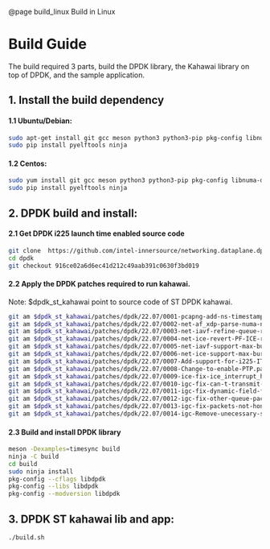 @page build_linux Build in Linux
# Build Guide

The build required 3 parts, build the DPDK library, the Kahawai library on top of DPDK, and the sample application.

## 1. Install the build dependency
#### 1.1 Ubuntu/Debian:
```bash
sudo apt-get install git gcc meson python3 python3-pip pkg-config libnuma-dev libjson-c-dev libpcap-dev libgtest-dev libsdl2-dev libsdl2-ttf-dev libssl-dev
sudo pip install pyelftools ninja
```
#### 1.2 Centos:
```bash
sudo yum install git gcc meson python3 python3-pip pkg-config libnuma-devel json-c-devel libpcap-devel gtest-devel SDL2-devel SDL2_ttf-devel openssl-devel
sudo pip install pyelftools ninja
```

## 2. DPDK build and install:

#### 2.1 Get DPDK i225 launch time enabled source code
```bash
git clone  https://github.com/intel-innersource/networking.dataplane.dpdk.next-net-intel.git dpdk
cd dpdk
git checkout 916ce02a6d6ec41d212c49aab391c0630f3bd019
```

#### 2.2 Apply the DPDK patches required to run kahawai.
Note: $dpdk_st_kahawai point to source code of ST DPDK kahawai.
```bash
git am $dpdk_st_kahawai/patches/dpdk/22.07/0001-pcapng-add-ns-timestamp-for-copy-api.patch
git am $dpdk_st_kahawai/patches/dpdk/22.07/0002-net-af_xdp-parse-numa-node-id-from-sysfs.patch
git am $dpdk_st_kahawai/patches/dpdk/22.07/0003-net-iavf-refine-queue-rate-limit-configure.patch
git am $dpdk_st_kahawai/patches/dpdk/22.07/0004-net-ice-revert-PF-ICE-rate-limit-to-non-queue-group-.patch
git am $dpdk_st_kahawai/patches/dpdk/22.07/0005-net-iavf-support-max-burst-size-configuration.patch
git am $dpdk_st_kahawai/patches/dpdk/22.07/0006-net-ice-support-max-burst-size-configuration.patch
git am $dpdk_st_kahawai/patches/dpdk/22.07/0007-Add-support-for-i225-IT-ethernet-device-into-igc-pmd.patch
git am $dpdk_st_kahawai/patches/dpdk/22.07/0008-Change-to-enable-PTP.patch
git am $dpdk_st_kahawai/patches/dpdk/22.07/0009-ice-fix-ice_interrupt_handler-panic-when-stop.patch
git am $dpdk_st_kahawai/patches/dpdk/22.07/0010-igc-fix-can-t-transmit-packet-though-others-queues-a.patch
git am $dpdk_st_kahawai/patches/dpdk/22.07/0011-igc-fix-dynamic-field-flag-variables-can-t-be-access.patch
git am $dpdk_st_kahawai/patches/dpdk/22.07/0012-igc-fix-other-queue-packets-launch-time-being-set.patch
git am $dpdk_st_kahawai/patches/dpdk/22.07/0013-igc-fix-packets-not-honor-launchtime-at-begin-of-cyc.patch
git am $dpdk_st_kahawai/patches/dpdk/22.07/0014-igc-Remove-unecessary-system-call-for-retrieving-cur.patch
```

#### 2.3 Build and install DPDK library
```bash
meson -Dexamples=timesync build
ninja -C build
cd build
sudo ninja install
pkg-config --cflags libdpdk
pkg-config --libs libdpdk
pkg-config --modversion libdpdk
```

## 3. DPDK ST kahawai lib and app:
```bash
./build.sh
```

